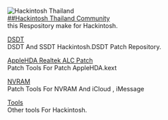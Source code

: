 ![Hackintosh Thailand](https://raw.github.com/xenatt/Hackintosh/master/Tools/Hackintosh_Thailand.png)     
[##Hackintosh Thailand Community](https://plus.google.com/communities/113712720833288781260)    
this Respository make for Hackintosh.

[DSDT](/DSDT/)   
DSDT And SSDT Hackintosh.DSDT Patch Repository.      

[AppleHDA Realtek ALC Patch](/AppleHDA/)   
Patch Tools For Patch AppleHDA.kext   

[NVRAM](/NVRAM/)   
Patch Tools For NVRAM And iCloud , iMessage   

[Tools](/Tools/)  
Other tools For Hackintosh.    